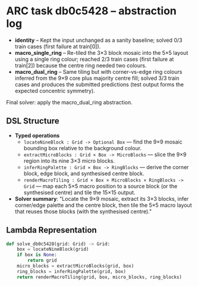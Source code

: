 # ARC task db0c5428 – abstraction log

- **identity** – Kept the input unchanged as a sanity baseline; solved 0/3 train cases (first failure at train[0]).
- **macro_single_ring** – Re-tiled the 3×3 block mosaic into the 5×5 layout using a single ring colour; reached 2/3 train cases (first failure at train[2]) because the centre ring needed two colours.
- **macro_dual_ring** – Same tiling but with corner-vs-edge ring colours inferred from the 9×9 core plus majority centre fill; solved 3/3 train cases and produces the submitted predictions (test output forms the expected concentric symmetry).

Final solver: apply the macro_dual_ring abstraction.

## DSL Structure
- **Typed operations**
  - `locateNineBlock : Grid -> Optional Box` — find the 9×9 mosaic bounding box relative to the background colour.
  - `extractMicroBlocks : Grid × Box -> MicroBlocks` — slice the 9×9 region into its nine 3×3 micro blocks.
  - `inferRingPalette : Grid × Box -> RingBlocks` — derive the corner block, edge block, and synthesised centre block.
  - `renderMacroTiling : Grid × Box × MicroBlocks × RingBlocks -> Grid` — map each 5×5 macro position to a source block (or the synthesised centre) and tile the 15×15 output.
- **Solver summary**: "Locate the 9×9 mosaic, extract its 3×3 blocks, infer corner/edge palette and the centre block, then tile the 5×5 macro layout that reuses those blocks (with the synthesised centre)."

## Lambda Representation

```python
def solve_db0c5428(grid: Grid) -> Grid:
    box = locateNineBlock(grid)
    if box is None:
        return grid
    micro_blocks = extractMicroBlocks(grid, box)
    ring_blocks = inferRingPalette(grid, box)
    return renderMacroTiling(grid, box, micro_blocks, ring_blocks)
```
